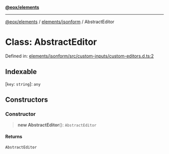 [**@eox/elements**](../../../README.md)

***

[@eox/elements](../../../modules.md) / [elements/jsonform](../README.md) / AbstractEditor

# Class: AbstractEditor

Defined in: [elements/jsonform/src/custom-inputs/custom-editors.d.ts:2](https://github.com/EOX-A/EOxElements/blob/06d2a3f117adcd4ad69f31388ca5094d06b1baf6/elements/jsonform/src/custom-inputs/custom-editors.d.ts#L2)

## Indexable

\[`key`: `string`\]: `any`

## Constructors

### Constructor

> **new AbstractEditor**(): `AbstractEditor`

#### Returns

`AbstractEditor`
